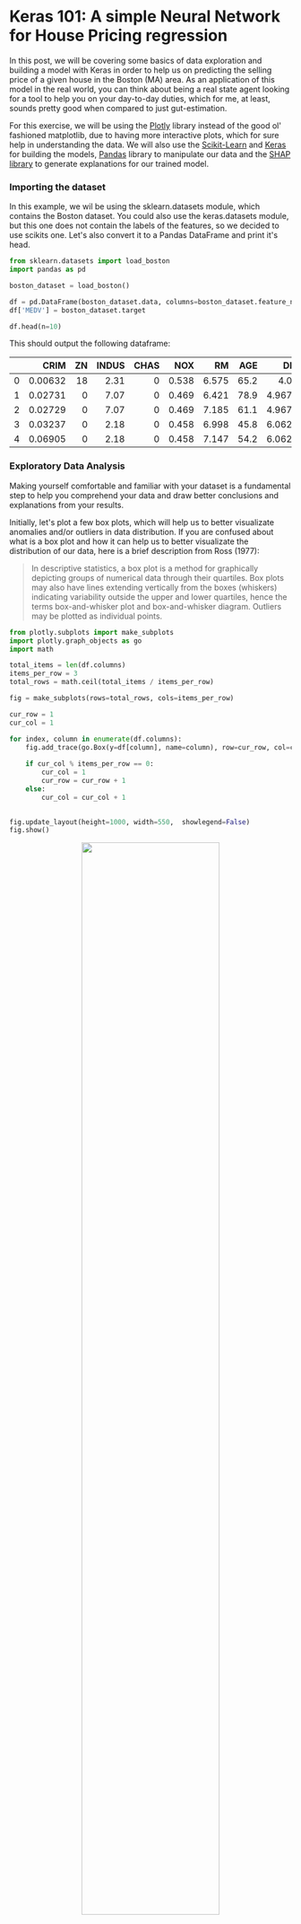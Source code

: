 
# Keras 101: A simple Neural Network for House Pricing regression

In this post, we will be covering some basics of data exploration and building a model with Keras in order to help us on predicting the selling price of a given house in the Boston (MA) area. As an application of this model in the real world, you can think about being a real state agent looking for a tool to help you on your day-to-day duties, which for me, at least, sounds pretty good when compared to just gut-estimation.

For this exercise, we will be using the [Plotly](https://plot.ly/python/) library instead of the good ol' fashioned matplotlib, due to having more interactive plots, which for sure help in understanding the data. We will also use the [Scikit-Learn](https://scikit-learn.org/stable/) and [Keras](https://keras.io/) for building the models, [Pandas](https://pandas.pydata.org/) library to manipulate our data and the [SHAP library](https://github.com/slundberg/shap) to generate explanations for our trained model.

### Importing the dataset

In this example, we wil be using the sklearn.datasets module, which contains the Boston dataset. You could also use the keras.datasets module, but this one does not contain the labels of the features, so we decided to use scikits one. Let's also convert it to a Pandas DataFrame and print it's head.

```python
from sklearn.datasets import load_boston
import pandas as pd

boston_dataset = load_boston()

df = pd.DataFrame(boston_dataset.data, columns=boston_dataset.feature_names)
df['MEDV'] = boston_dataset.target

df.head(n=10)
```

This should output the following dataframe:

|    |    CRIM |   ZN |   INDUS |   CHAS |   NOX |    RM |   AGE |    DIS |   RAD |   TAX |   PTRATIO |      B |   LSTAT |   MEDV |
|---:|--------:|-----:|--------:|-------:|------:|------:|------:|-------:|------:|------:|----------:|-------:|--------:|-------:|
|  0 | 0.00632 |   18 |    2.31 |      0 | 0.538 | 6.575 |  65.2 | 4.09   |     1 |   296 |      15.3 | 396.9  |    4.98 |   24   |
|  1 | 0.02731 |    0 |    7.07 |      0 | 0.469 | 6.421 |  78.9 | 4.9671 |     2 |   242 |      17.8 | 396.9  |    9.14 |   21.6 |
|  2 | 0.02729 |    0 |    7.07 |      0 | 0.469 | 7.185 |  61.1 | 4.9671 |     2 |   242 |      17.8 | 392.83 |    4.03 |   34.7 |
|  3 | 0.03237 |    0 |    2.18 |      0 | 0.458 | 6.998 |  45.8 | 6.0622 |     3 |   222 |      18.7 | 394.63 |    2.94 |   33.4 |
|  4 | 0.06905 |    0 |    2.18 |      0 | 0.458 | 7.147 |  54.2 | 6.0622 |     3 |   222 |      18.7 | 396.9  |    5.33 |   36.2 |

### Exploratory Data Analysis

Making yourself comfortable and familiar with your dataset is a fundamental step to help you comprehend your data and draw better conclusions and explanations from your results.

Initially, let's plot a few box plots, which will help us to better visualizate anomalies and/or outliers in data distribution. If you are confused about what is a box plot and how it can help us to better visualizate the distribution of our data, here is a brief description from Ross (1977):

> In descriptive statistics, a box plot is a method for graphically depicting groups of numerical data through their quartiles. Box plots may also have lines extending vertically from the boxes (whiskers) indicating variability outside the upper and lower quartiles, hence the terms box-and-whisker plot and box-and-whisker diagram. Outliers may be plotted as individual points.

```python
from plotly.subplots import make_subplots
import plotly.graph_objects as go
import math

total_items = len(df.columns)
items_per_row = 3
total_rows = math.ceil(total_items / items_per_row)

fig = make_subplots(rows=total_rows, cols=items_per_row)

cur_row = 1
cur_col = 1

for index, column in enumerate(df.columns):
    fig.add_trace(go.Box(y=df[column], name=column), row=cur_row, col=cur_col)
    
    if cur_col % items_per_row == 0:
        cur_col = 1
        cur_row = cur_row + 1
    else:
        cur_col = cur_col + 1
    

fig.update_layout(height=1000, width=550,  showlegend=False)
fig.show()
```


<div style="width: 100%; text-align: center">
    <img style='width: 70%; object-fit: contain' src="/images/output_3_0.png"/>
</div>

These results do corroborate our initial assumptions about having outliers in some columns. Let's also plot some scatter plots for each feature and the target variable, as well as their intercept lines:

```python
from plotly.subplots import make_subplots
import plotly.graph_objects as go
import math
import numpy as np

total_items = len(df.columns)
items_per_row = 3
total_rows = math.ceil(total_items / items_per_row)

fig = make_subplots(rows=total_rows, cols=items_per_row, subplot_titles=df.columns)

cur_row = 1
cur_col = 1

for index, column in enumerate(df.columns):
    fig.add_trace(go.Scattergl(x=df[column], 
                            y=df['MEDV'], 
                            mode="markers", 
                            marker=dict(size=3)), 
                  row=cur_row, 
                  col=cur_col)
    
    intercept = np.poly1d(np.polyfit(df[column], df['MEDV'], 1))(np.unique(df[column]))
    
    fig.add_trace(go.Scatter(x=np.unique(df[column]), 
                             y=intercept, 
                             line=dict(color='red', width=1)), 
                  row=cur_row, 
                  col=cur_col)
    
    if cur_col % items_per_row == 0:
        cur_col = 1
        cur_row = cur_row + 1
    else:
        cur_col = cur_col + 1
    

fig.update_layout(height=1000, width=550, showlegend=False)
fig.show()
```

<div style="width: 100%; text-align: center">
    <img style='width: 70%; object-fit: contain' src="/images/output_5_0.png"/>
</div>

From this initial data exploration, we can have two major conclusions:

- There is a strong linear correlation between the RM (average number of rooms per dwelling) and LSTAT (% lower status of the population) with the target variable, being the RM a positive and the LSTAT a negative correlation.
- There are some records containing outliers, which we could preprocess in order to input our model with more normalized data.

### Data preprocessing

Before we proceed into any data preprocessing, it's important to split our data into training and test sets. We should not apply any kind of preprocessing into our data without taking into account that we should not leak information from our test set. For this step, we can use the *train_test_split* method from scikit-learn. In this case, we will use a split of 70% of the data for training and 30% for testing. We also set a random_state seed, in order to allow reprocibility.

```python
from sklearn.model_selection import train_test_split

X = df.loc[:, df.columns != 'MEDV']
y = df.loc[:, df.columns == 'MEDV']
X_train, X_test, y_train, y_test = train_test_split(X, y, test_size=0.3, random_state=123)
```

In order to provide a standardized input to our neural network, we need the perform the normalization of our dataset. This can be seen as an step to reduce the differences in scale that may arise from the existent features. We perform this normalization by subtracting the mean from our data and dividing it by the standard deviation. **One more time,  this normalization should only be performed by using the mean and standard deviation from the training set, in order to avoid any information leak from the test set.**

```python
mean = X_train.mean(axis=0)
std = X_train.std(axis=0)

X_train = (X_train - mean) / std
X_test = (X_test - mean) / std
```

### Build our model

Due to the small amount of presented data in this dataset, we must be careful to not create an overly complex model, which could lead to overfitting our data. For this, we are going to adopt an architecture based on two Dense layers, the first with 128 and the second with 64 neurons, both using a ReLU activation function. A dense layer with a linear activation will be used as output layer.

In order to allow us to know if our model is properly learning, we will use a mean squared error loss function and to report the performance of it we will adopt the mean average error metric.

By using the summary method from Keras, we can see that we have a total of 10,113 parameters, which is acceptable for us.

```python
from keras.models import Sequential
from keras.layers import Dense

model = Sequential()

model.add(Dense(128, input_shape=(13, ), activation='relu', name='dense_1'))
model.add(Dense(64, activation='relu', name='dense_2'))
model.add(Dense(1, activation='linear', name='dense_output'))

model.compile(optimizer='adam', loss='mse', metrics=['mae'])
model.summary()
```

### Train our model

This step is pretty straightforward: fit our model with both our features and their labels, for a total amount of 100 epochs, separating 5% of the samples (18 records) as validation set.

```python
history = model.fit(X_train, y_train, epochs=100, validation_split=0.05)
```

By plotting both loss and mean average error, we can see that our model was capable of learning patterns in our data without overfitting taking place (as shown by the validation set curves):

```python
fig = go.Figure()
fig.add_trace(go.Scattergl(y=history.history['loss'],
                    name='Train'))

fig.add_trace(go.Scattergl(y=history.history['val_loss'],
                    name='Valid'))


fig.update_layout(height=500, width=700,
                  xaxis_title='Epoch',
                  yaxis_title='Loss')

fig.show()
```

<div style="width: 100%; text-align: center">
    <img style='width: 70%; object-fit: contain' src="/images/output_15_0.png"/>
</div>

```python
fig = go.Figure()
fig.add_trace(go.Scattergl(y=history.history['mean_absolute_error'],
                    name='Train'))

fig.add_trace(go.Scattergl(y=history.history['val_mean_absolute_error'],
                    name='Valid'))


fig.update_layout(height=500, width=700,
                  xaxis_title='Epoch',
                  yaxis_title='Mean Absolute Error')

fig.show()
```

<div style="width: 100%; text-align: center">
    <img style='width: 70%; object-fit: contain' src="/images/output_16_0.png"/>
</div>

### Evaluate our model

```python
mse_nn, mae_nn = model.evaluate(X_test, y_test)

print('Mean squared error on test data: ', mse_nn)
print('Mean absolute error on test data: ', mae_nn)
```

Output:
```
152/152 [==============================] - 0s 60us/step
Mean squared error on test data:  17.429732523466413
Mean absolute error on test data:  2.6727954964888725
```
### Comparison with traditional approaches

First let's try with a simple algorithm, the Linear Regression:

```python
lr_model = LinearRegression()
lr_model.fit(X_train, y_train)

y_pred_lr = lr_model.predict(X_test)
mse_lr = mean_squared_error(y_test, y_pred_lr)
mae_lr = mean_absolute_error(y_test, y_pred_lr)

print('Mean squared error on test data: ', mse_lr)
print('Mean absolute error on test data: ', mae_lr)
```

```
Mean squared error on test data: 28.40585481050824
Mean absolute error on test data: 3.6913626771162575
```

And now with a Decision Tree:

```python
tree = DecisionTreeRegressor()
tree.fit(X_train, y_train)

y_pred_tree = tree.predict(X_test)

mse_dt = mean_squared_error(y_test, y_pred_tree)
mae_dt = mean_absolute_error(y_test, y_pred_tree)

print('Mean squared error on test data: ', mse_dt)
print('Mean absolute error on test data: ', mae_dt)
```

```
Mean squared error on test data:  17.830657894736845
Mean absolute error on test data:  2.755263157894737
```

### Opening the Black Box (a.k.a. Explaining our Model)

Sometimes just a good result is enough for most of the people, but there are scenarios where we need to explain what are the major components used by our model to perform its prediction. For this task, we can rely on the SHAP library, which easily allows us to create a summary of our features and its impact on the model output. I won't dive deep into the details of SHAP, but if you are intered on it, you can check their [github page](https://github.com/slundberg/shap) or even give a look at its [paper](https://papers.nips.cc/paper/7062-a-unified-approach-to-interpreting-model-predictions.pdf)].

```python
import shap
shap.initjs()

explainer = shap.DeepExplainer(model, X_train[:100].values)
shap_values = explainer.shap_values(X_test[:100].values)

shap.summary_plot(shap_values, X_test, plot_type='bar')
```
<div style="width: 100%; text-align: center">
    <img style='width: 70%; object-fit: contain' src="/images/output_25_1.png"/>
</div>

From this simple plot, we can see that the major features that have an impact on the model output are:

- LSTAT: % lower status of the population
- RM: average number of rooms per dwelling
- RAD: index of accessibility to radial highways
- DIS: weighted distances to five Boston employment centres
- NOX: nitric oxides concentration (parts per 10 million) - this may more likely be correlated with greenness of the area
- CRIM: per capita crime rate by town

From this plot, we can clearly corroborate our initial EDA analysis in which we point out the LSTAT and RM features as having a high correlation with the model outcome.

### Conclusions

In this post, we have showed that by using a Neural Network, we can easily outperform traditional Machine Learning methods by a good margin. We also show that, even when using a more complex model, when compared to other techniques, we can still explain the outcomes of our model by using the SHAP library.

Furthermore, we need to have in mind that the explored dataset can be somehow outdated, and some feature engineering (such as correcting prices for inflaction) could be performed in order to better reflect current scenarios.

The Jupyter notebook for this post can be found [here](/notebooks/03_cnn_boston.ipynb).

#### References
Boston Dataset: [https://www.cs.toronto.edu/~delve/data/boston/bostonDetail.html](https://www.cs.toronto.edu/~delve/data/boston/bostonDetail.html)

Plotly: [https://plot.ly/python/](https://plot.ly/python/)

ScikitLearn: [https://scikit-learn.org/stable/](https://scikit-learn.org/stable/)

Keras: [https://keras.io/](https://keras.io/)

Pandas: [https://pandas.pydata.org/](https://pandas.pydata.org/)

SHAP Project Page: [https://github.com/slundberg/shap](https://github.com/slundberg/shap)

SHAP Paper: [https://papers.nips.cc/paper/7062-a-unified-approach-to-interpreting-model-predictions.pdf](https://papers.nips.cc/paper/7062-a-unified-approach-to-interpreting-model-predictions.pdf)

Introduction to probability and statistics for engineers and scientists. [https://www.amazon.com.br/dp/B007ZBZN9U/ref=dp-kindle-redirect?_encoding=UTF8&btkr=1](https://www.amazon.com.br/dp/B007ZBZN9U/ref=dp-kindle-redirect?_encoding=UTF8&btkr=1)

